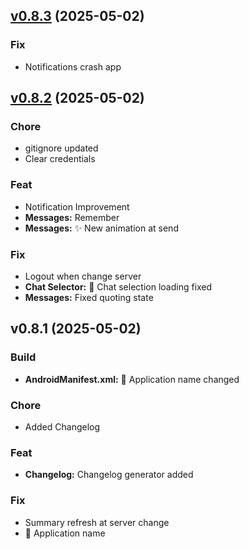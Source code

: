
<a name="v0.8.3"></a>
## [v0.8.3](https://github.com/MagincyanGames/DongoChat/compare/v0.8.2...v0.8.3) (2025-05-02)

### Fix

* Notifications crash app


<a name="v0.8.2"></a>
## [v0.8.2](https://github.com/MagincyanGames/DongoChat/compare/v0.8.1...v0.8.2) (2025-05-02)

### Chore

* gitignore updated
* Clear credentials

### Feat

* Notification Improvement
* **Messages:** Remember
* **Messages:** :sparkles: New animation at send

### Fix

* Logout when change server
* **Chat Selector:** :bug: Chat selection loading fixed
* **Messages:** Fixed quoting state


<a name="v0.8.1"></a>
## v0.8.1 (2025-05-02)

### Build

* **AndroidManifest.xml:** :truck: Application name changed

### Chore

* Added Changelog

### Feat

* **Changelog:** Changelog generator added

### Fix

* Summary refresh at server change
* :truck: Application name

